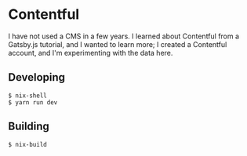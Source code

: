 # Contentful

I have not used a CMS in a few years. I learned about Contentful from a
Gatsby.js tutorial, and I wanted to learn more; I created a Contentful account,
and I'm experimenting with the data here.

## Developing

```shell
$ nix-shell
$ yarn run dev
```

## Building

```shell
$ nix-build
```

